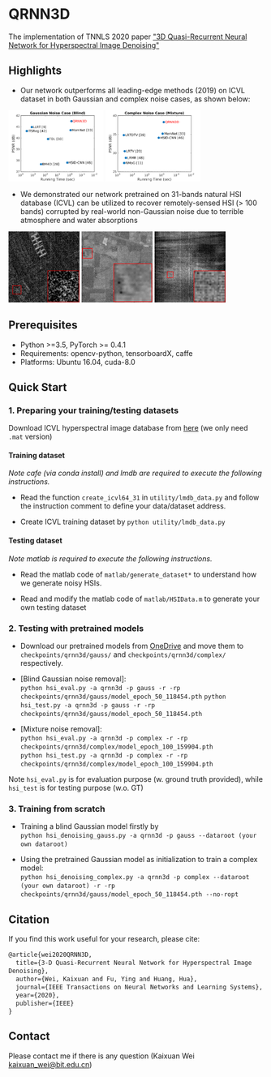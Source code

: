 # QRNN3D

The implementation of TNNLS 2020 paper ["3D Quasi-Recurrent Neural Network for Hyperspectral Image Denoising"](https://arxiv.org/abs/2003.04547)


## Highlights

* Our network outperforms all leading-edge methods (2019)
on ICVL dataset in both Gaussian and complex noise cases, as shown below:


<img src="imgs/runtime_gauss.png" height="140px"/> <img src="imgs/runtime_complex.png" height="140px"/>

* We demonstrated our network pretrained on 31-bands natural HSI database (ICVL) can be utilized to recover remotely-sensed HSI (> 100 bands) corrupted by real-world non-Gaussian noise due to terrible atmosphere and water absorptions

<img src="imgs/PaviaU.gif" height="140px"/>  <img src="imgs/Indian_pines.gif" height="140px"/>  <img src="imgs/Urban.gif" height="140px"/> 


## Prerequisites
* Python >=3.5, PyTorch >= 0.4.1
* Requirements: opencv-python, tensorboardX, caffe
* Platforms: Ubuntu 16.04, cuda-8.0


## Quick Start

### 1. Preparing your training/testing datasets

Download ICVL hyperspectral image database from [here](http://icvl.cs.bgu.ac.il/hyperspectral/) (we only need ```.mat``` version)

#### Training dataset

*Note cafe (via conda install) and lmdb are required to execute the following instructions.*

* Read the function ```create_icvl64_31``` in ```utility/lmdb_data.py``` and follow the instruction comment to define your data/dataset address. 

* Create ICVL training dataset by ```python utility/lmdb_data.py```

#### Testing dataset

*Note matlab is required to execute the following instructions.*

* Read the matlab code of ```matlab/generate_dataset*``` to understand how we generate noisy HSIs.

* Read and modify the matlab code of ```matlab/HSIData.m``` to generate your own testing dataset

### 2. Testing with pretrained models

* Download our pretrained models from [OneDrive](https://1drv.ms/u/s!AqddfvhavTRiijWftKWgLfUgdSaD?e=nHGjIk) and move them to ```checkpoints/qrnn3d/gauss/``` and ```checkpoints/qrnn3d/complex/``` respectively.

* [Blind Gaussian noise removal]:   
```python hsi_eval.py -a qrnn3d -p gauss -r -rp checkpoints/qrnn3d/gauss/model_epoch_50_118454.pth```
```python hsi_test.py -a qrnn3d -p gauss -r -rp checkpoints/qrnn3d/gauss/model_epoch_50_118454.pth```

* [Mixture noise removal]:  
```python hsi_eval.py -a qrnn3d -p complex -r -rp checkpoints/qrnn3d/complex/model_epoch_100_159904.pth```  
```python hsi_test.py -a qrnn3d -p complex -r -rp checkpoints/qrnn3d/complex/model_epoch_100_159904.pth```

Note ```hsi_eval.py``` is for evaluation purpose (w. ground truth provided), while ```hsi_test``` is for testing purpose (w.o. GT)

### 3. Training from scratch

* Training a blind Gaussian model firstly by  
```python hsi_denoising_gauss.py -a qrnn3d -p gauss --dataroot (your own dataroot)```

* Using the pretrained Gaussian model as initialization to train a complex model:  
```python hsi_denoising_complex.py -a qrnn3d -p complex --dataroot (your own dataroot) -r -rp checkpoints/qrnn3d/gauss/model_epoch_50_118454.pth --no-ropt```

## Citation
If you find this work useful for your research, please cite: 
```
@article{wei2020QRNN3D,
  title={3-D Quasi-Recurrent Neural Network for Hyperspectral Image Denoising},
  author={Wei, Kaixuan and Fu, Ying and Huang, Hua},
  journal={IEEE Transactions on Neural Networks and Learning Systems},
  year={2020},
  publisher={IEEE}
}
```

## Contact
Please contact me if there is any question (Kaixuan Wei kaixuan_wei@bit.edu.cn)  
